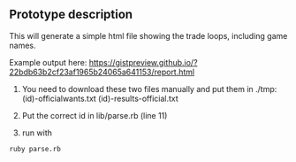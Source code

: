 

## Prototype description

This will generate a simple html file showing the trade loops, including game names.

Example output here: https://gistpreview.github.io/?22bdb63b2cf23af1965b24065a641153/report.html

1) You need to download these two files manually and put them in ./tmp:
  (id)-officialwants.txt
  (id)-results-official.txt

2) Put the correct id in lib/parse.rb (line 11)

3) run with
```
ruby parse.rb
```
